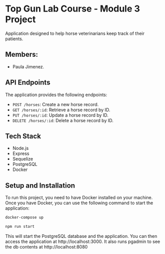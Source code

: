 # Top Gun Lab Course - Module 3 Project

Application designed to help horse veterinarians keep track of their patients.

## Members:

- Paula Jimenez.

## API Endpoints

The application provides the following endpoints:

- `POST /horses`: Create a new horse record.
- `GET /horses/:id`: Retrieve a horse record by ID.
- `PUT /horses/:id`: Update a horse record by ID.
- `DELETE /horses/:id`: Delete a horse record by ID.

## Tech Stack

- Node.js
- Express
- Sequelize
- PostgreSQL
- Docker

## Setup and Installation

To run this project, you need to have Docker installed on your machine. Once you have Docker, you can use the following command to start the application:

```bash
docker-compose up
```

```bash
npm run start
```

This will start the PostgreSQL database and the application. You can then access the application at http://localhost:3000.
It also runs pgadmin to see the db contents at http://localhost:8080
